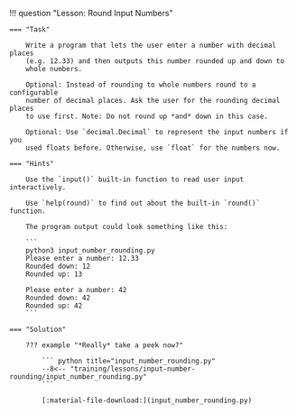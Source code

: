 !!! question "Lesson: Round Input Numbers"

    === "Task"

        Write a program that lets the user enter a number with decimal places
        (e.g. 12.33) and then outputs this number rounded up and down to 
        whole numbers.

        Optional: Instead of rounding to whole numbers round to a configurable
        number of decimal places. Ask the user for the rounding decimal places
        to use first. Note: Do not round up *and* down in this case.

        Optional: Use `decimal.Decimal` to represent the input numbers if you
        used floats before. Otherwise, use `float` for the numbers now.

    === "Hints"

        Use the `input()` built-in function to read user input interactively.

        Use `help(round)` to find out about the built-in `round()` function.

        The program output could look something like this:

        ```
        python3 input_number_rounding.py
        Please enter a number: 12.33
        Rounded down: 12
        Rounded up: 13
        
        Please enter a number: 42
        Rounded down: 42 
        Rounded up: 42
        ```

    === "Solution"

        ??? example "*Really* take a peek now?"

            ``` python title="input_number_rounding.py"
            --8<-- "training/lessons/input-number-rounding/input_number_rounding.py"
            ```

            [:material-file-download:](input_number_rounding.py)
